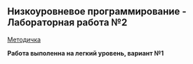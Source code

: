 ## Низкоуровневое программирование - Лабораторная работа №2

[Методичка](https://github.com/eeeeagle/LLP_2/files/9845147/Guide.pdf)

<b>Работа выполенна на легкий уровень, вариант №1</b>

